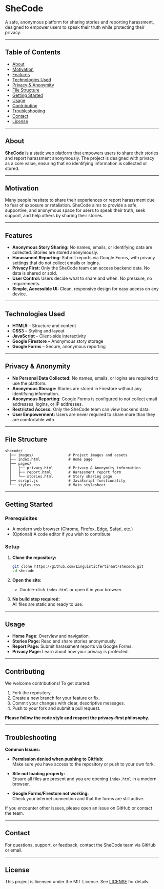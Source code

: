 # SheCode

A safe, anonymous platform for sharing stories and reporting harassment, designed to empower users to speak their truth while protecting their privacy.

---

## Table of Contents

- [About](#about)
- [Motivation](#motivation)
- [Features](#features)
- [Technologies Used](#technologies-used)
- [Privacy & Anonymity](#privacy--anonymity)
- [File Structure](#file-structure)
- [Getting Started](#getting-started)
- [Usage](#usage)
- [Contributing](#contributing)
- [Troubleshooting](#troubleshooting)
- [Contact](#contact)
- [License](#license)

---

## About

**SheCode** is a static web platform that empowers users to share their stories and report harassment anonymously. The project is designed with privacy as a core value, ensuring that no identifying information is collected or stored.

---

## Motivation

Many people hesitate to share their experiences or report harassment due to fear of exposure or retaliation. SheCode aims to provide a safe, supportive, and anonymous space for users to speak their truth, seek support, and help others by sharing their stories.

---

## Features

- **Anonymous Story Sharing:** No names, emails, or identifying data are collected. Stories are stored anonymously.
- **Harassment Reporting:** Submit reports via Google Forms, with privacy settings that do not collect emails or logins.
- **Privacy First:** Only the SheCode team can access backend data. No data is shared or sold.
- **User Control:** Users decide what to share and when. No pressure, no requirements.
- **Simple, Accessible UI:** Clean, responsive design for easy access on any device.

---

## Technologies Used

- **HTML5** – Structure and content
- **CSS3** – Styling and layout
- **JavaScript** – Client-side interactivity
- **Google Firestore** – Anonymous story storage
- **Google Forms** – Secure, anonymous reporting

---

## Privacy & Anonymity

- **No Personal Data Collected:** No names, emails, or logins are required to use the platform.
- **Anonymous Storage:** Stories are stored in Firestore without any identifying information.
- **Anonymous Reporting:** Google Forms is configured to not collect email addresses, logins, or IP addresses.
- **Restricted Access:** Only the SheCode team can view backend data.
- **User Empowerment:** Users are never required to share more than they are comfortable with.

---

## File Structure

```
shecode/
  ├── images/                # Project images and assets
  ├── index.html             # Home page
  ├── pages/
  │   ├── privacy.html       # Privacy & Anonymity information
  │   ├── report.html        # Harassment report form
  │   └── stories.html       # Story sharing page
  ├── script.js              # JavaScript functionality
  └── styles.css             # Main stylesheet
```

---

## Getting Started

### Prerequisites

- A modern web browser (Chrome, Firefox, Edge, Safari, etc.)
- (Optional) A code editor if you wish to contribute

### Setup

1. **Clone the repository:**
   ```bash
   git clone https://github.com/Linguisticfertinant/shecode.git
   cd shecode
   ```

2. **Open the site:**
   - Double-click `index.html` or open it in your browser.

3. **No build step required:**  
   All files are static and ready to use.

---

## Usage

- **Home Page:** Overview and navigation.
- **Stories Page:** Read and share stories anonymously.
- **Report Page:** Submit harassment reports via Google Forms.
- **Privacy Page:** Learn about how your privacy is protected.

---

## Contributing

We welcome contributions! To get started:

1. Fork the repository.
2. Create a new branch for your feature or fix.
3. Commit your changes with clear, descriptive messages.
4. Push to your fork and submit a pull request.

**Please follow the code style and respect the privacy-first philosophy.**

---

## Troubleshooting

**Common Issues:**

- **Permission denied when pushing to GitHub:**  
  Make sure you have access to the repository or push to your own fork.

- **Site not loading properly:**  
  Ensure all files are present and you are opening `index.html` in a modern browser.

- **Google Forms/Firestore not working:**  
  Check your internet connection and that the forms are still active.

If you encounter other issues, please open an issue on GitHub or contact the team.

---

## Contact

For questions, support, or feedback, contact the SheCode team via GitHub or email.

---

## License

This project is licensed under the MIT License. See [LICENSE](LICENSE) for details. 



